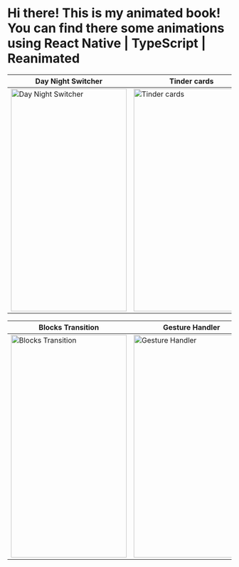 # Hi there! This is my animated book! You can find there some animations using React Native | TypeScript | Reanimated

| Day Night Switcher | Tinder cards | Cards rotation |
| -------------- | -------------- | -------------- |
| <img src="https://user-images.githubusercontent.com/71637814/218282832-1b1780e4-b9f6-4fc6-86ed-02db24cf28f2.gif" alt="Day Night Switcher " width="260" height="500"/> | <img src="https://user-images.githubusercontent.com/71637814/216473048-b8c7f694-bf38-4dfa-8ea2-bf9ad9ab3ac7.gif" alt="Tinder cards" width="260" height="500"/> | <img src="https://user-images.githubusercontent.com/71637814/217364570-13ca00db-8c19-4a66-acf4-53e0a1ac953d.gif" alt="Cards rotation" width="260" height="500"/> |

| Blocks Transition  | Gesture Handler | Loader |
| -------------- | -------------- | -------------- |
| <img src="https://user-images.githubusercontent.com/71637814/216814829-1df39dea-e7cb-46a3-83e2-52b2b2c0790c.gif" alt="Blocks Transition" width="260" height="500"/> | <img src="https://user-images.githubusercontent.com/71637814/216558790-ea137a45-4af8-4188-a2dd-812e986ee143.gif" alt="Gesture Handler" width="260" height="500"/> | <img src="https://user-images.githubusercontent.com/71637814/216469832-4de5e1be-463c-4d72-81b3-9ca6d1f20f33.gif" alt="Loader" width="260" height="500"/> |
